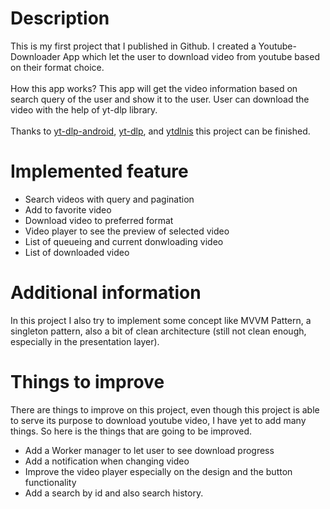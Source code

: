 #  Description
This is my first project that I published in Github. I created a Youtube-Downloader App which let the user to download video from youtube based on their format choice.<br /><br />How this app works? This app will get the video information based on search query of the user and show it to the user. User can download the video with the help of yt-dlp library.<br /><br />Thanks to [yt-dlp-android](https://github.com/yausername/youtubedl-android), [yt-dlp](https://github.com/yt-dlp/yt-dlp), and [ytdlnis](https://github.com/deniscerri/ytdlnis) this project can be finished.

#  Implemented feature
*  Search videos with query and pagination
*  Add to favorite video
*  Download video to preferred format
*  Video player to see the preview of selected video
*  List of queueing and current donwloading video
*  List of downloaded video

#  Additional information
In this project I also try to implement some concept like MVVM Pattern, a singleton pattern, also a bit of clean architecture (still not clean enough, especially in the presentation layer). 

#  Things to improve
There are things to improve on this project, even though this project is able to serve its purpose to download youtube video, I have yet to add many things. So here is the things that are going to be improved.
*  Add a Worker manager to let user to see download progress
*  Add a notification when changing video
*  Improve the video player especially on the design and the button functionality
*  Add a search by id and also search history.
